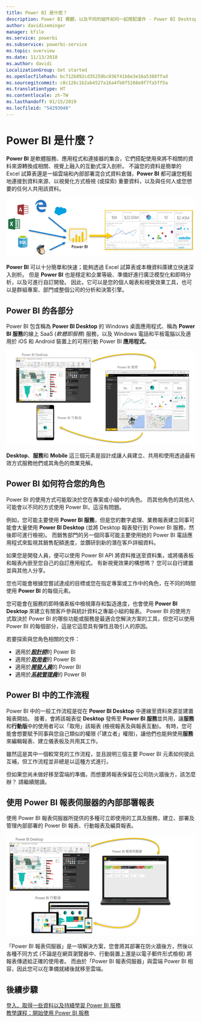 ```yaml
---
title: Power BI 是什麼？
description: Power BI 概觀，以及不同的組件如何一起搭配運作 - Power BI Desktop、Power BI 服務、Power BI 行動版、報表伺服器、Power BI Embedded。
author: davidiseminger
manager: kfile
ms.service: powerbi
ms.subservice: powerbi-service
ms.topic: overview
ms.date: 11/13/2018
ms.author: davidi
LocalizationGroup: Get started
ms.openlocfilehash: bc712b892cd35259bc036f41b6e3e16a5388ffad
ms.sourcegitcommit: c8c126c1b2ab4527a16a4fb8f5208e0f7fa5ff5a
ms.translationtype: HT
ms.contentlocale: zh-TW
ms.lasthandoff: 01/15/2019
ms.locfileid: "54293048"
---
```

# <a name="what-is-power-bi"></a>Power BI 是什麼？
**Power BI** 是軟體服務、應用程式和連接器的集合，它們搭配使用來將不相關的資料來源轉換成相關、視覺上融入的互動式深入剖析。 不論您的資料是簡單的 Excel 試算表還是一組雲端和內部部署混合式資料倉儲，**Power BI** 都可讓您輕鬆地連接到資料來源、以視覺化方式檢視 (或探索) 重要資料，以及與任何人或您想要的任何人共用該資料。

![顯示 Power BI 輸入來源的圖表](media/power-bi-overview/power-bi-input-new.png)

**Power BI** 可以十分簡單和快速；能夠透過 Excel 試算表或本機資料庫建立快速深入剖析。 但是 **Power BI** 也是穩定和企業等級、準備好進行廣泛模型化和即時分析，以及可進行自訂開發。 因此，它可以是您的個人報表和視覺效果工具，也可以是群組專案、部門或整個公司的分析和決策引擎。

## <a name="the-parts-of-power-bi"></a>Power BI 的各部分
Power BI 包含稱為 **Power BI Desktop** 的 Windows 桌面應用程式、稱為 **Power BI 服務**的線上 SaaS (*軟體即服務*) 服務，以及 Windows 電話和平板電腦以及適用於 iOS 和 Android 裝置上的可用行動 Power BI **應用程式**。

![Power BI Desktop、服務、行動裝置](media/power-bi-overview/power-bi-blocks.png)

**Desktop**、**服務**和 **Mobile** 這三個元素是設計成讓人員建立、共用和使用透過最有效方式服務他們或其角色的商業見解。

## <a name="how-power-bi-matches-your-role"></a>Power BI 如何符合您的角色
Power BI 的使用方式可能取決於您在專案或小組中的角色。 而其他角色的其他人可能會以不同的方式使用 Power BI，這沒有問題。

例如，您可能主要使用 **Power BI 服務**，但是您的數字處理、業務報表建立同事可能會大量使用 **Power BI Desktop** (並將 Desktop 報表發行到 Power BI 服務，然後即可進行檢視)。 而銷售部門的另一個同事可能主要使用她的 Power BI 電話應用程式來監視其銷售配額進度，並鑽研到新的潛在客戶詳細資料。

如果您是開發人員，便可以使用 Power BI API 將資料推送至資料集，或將儀表板和報表內嵌至您自己的自訂應用程式。 有新視覺效果的構想嗎？ 您可以自行建置並與其他人分享。  

您也可能會根據您嘗試達成的目標或您在指定專案或工作中的角色，在不同的時間使用 **Power BI** 的每個元素。

您可能會在服務的即時儀表板中檢視庫存和製造進度，也會使用 **Power BI Desktop** 來建立有關客戶參與統計資料之專屬小組的報表。 Power BI 的使用方式取決於 Power BI 的哪些功能或服務是最適合您解決方案的工具，但您可以使用 Power BI 的每個部分，這是它這麼具有彈性且吸引人的原因。

若要探索與您角色相關的文件：
- 適用於[***設計師***](desktop-what-is-desktop.md)的 Power BI
- 適用於[***取用者***](consumer/end-user-consumer.md)的 Power BI
- 適用於[***開發人員***](developer/what-can-you-do.md)的 Power BI
- 適用於[***系統管理員***](service-admin-administering-power-bi-in-your-organization.md)的 Power BI

## <a name="the-flow-of-work-in-power-bi"></a>Power BI 中的工作流程
Power BI 中的一般工作流程是從在 **Power BI Desktop** 中連線至資料來源並建置報表開始。 接著，會將該報表從 **Desktop** 發佈至 **Power BI 服務**並共用，讓**服務**和**行動版**中的使用者可以「取用」該報表 (檢視報表及與報表互動)。
有時，您可能會想要賦予同事與您自己類似的權限 (「建立者」權限)，讓他們也能夠使用**服務**來編輯報表、建立儀表板及共用其工作。

雖然這是其中一個較常見的工作流程，並且說明三個主要 Power BI 元素如何彼此互補，但工作流程並非總是以這種方式進行。

但如果您尚未做好移至雲端的準備，而想要將報表保留在公司防火牆後方，該怎麼辦？  請繼續閱讀。

## <a name="on-premises-reporting-with-power-bi-report-server"></a>使用 Power BI 報表伺服器的內部部署報表
使用 Power BI 報表伺服器所提供的多種可立即使用的工具及服務，建立、部署及管理內部部署的 Power BI 報表、行動報表及編頁報表。

![內部部署的圖表](media/power-bi-overview/power-bi-report-server2.png)

「Power BI 報表伺服器」是一項解決方案，您會將其部署在防火牆後方，然後以各種不同方式 (不論是在網頁瀏覽器中、行動裝置上還是以電子郵件形式檢視) 將報表傳遞給正確的使用者。 而由於「Power BI 報表伺服器」與雲端 Power BI 相容，因此您可以在準備就緒後就移至雲端。

## <a name="next-steps"></a>後續步驟
[登入、取得一些資料以及持續學習 Power BI 服務](service-the-new-power-bi-experience.md)   
[教學課程：開始使用 Power BI 服務](service-get-started.md)
